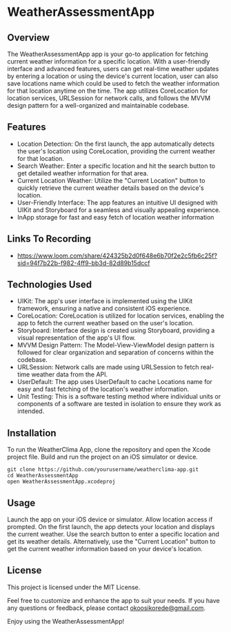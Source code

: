 # WeatherAssessmentApp
## Overview
The WeatherAssessmentApp app is your go-to application for fetching current weather information for a specific location. With a user-friendly interface and advanced features, users can get real-time weather updates by entering a location or using the device's current location, user can also save locations name which could be used to fetch the weather information for that location anytime on the time. The app utilizes CoreLocation for location services, URLSession for network calls, and follows the MVVM design pattern for a well-organized and maintainable codebase.

## Features
- Location Detection: On the first launch, the app automatically detects the user's location using CoreLocation, providing the current weather for that location.
- Search Weather: Enter a specific location and hit the search button to get detailed weather information for that area.
- Current Location Weather: Utilize the "Current Location" button to quickly retrieve the current weather details based on the device's location.
- User-Friendly Interface: The app features an intuitive UI designed with UIKit and Storyboard for a seamless and visually appealing experience.
- InApp storage for fast and easy fetch of location weather information
## Links To Recording
- https://www.loom.com/share/424325b2d0f648e6b70f2e2c5fb6c25f?sid=94f7b22b-f982-4ff9-bb3d-82d89b15dccf

## Technologies Used
- UIKit: The app's user interface is implemented using the UIKit framework, ensuring a native and consistent iOS experience.
- CoreLocation: CoreLocation is utilized for location services, enabling the app to fetch the current weather based on the user's location.
- Storyboard: Interface design is created using Storyboard, providing a visual representation of the app's UI flow.
- MVVM Design Pattern: The Model-View-ViewModel design pattern is followed for clear organization and separation of concerns within the codebase.
- URLSession: Network calls are made using URLSession to fetch real-time weather data from the API.
- UserDefault: The app uses UserDefault to cache Locations name for easy and fast fetching of the location's weather information.
- Unit Testing: This is a software testing method where individual units or components of a software are tested in isolation to ensure they work as intended.

## Installation
To run the WeatherClima App, clone the repository and open the Xcode project file. Build and run the project on an iOS simulator or device.

```
git clone https://github.com/yourusername/weatherclima-app.git
cd WeatherAssessmentApp
open WeatherAssessmentApp.xcodeproj
```
## Usage
Launch the app on your iOS device or simulator.
Allow location access if prompted.
On the first launch, the app detects your location and displays the current weather.
Use the search button to enter a specific location and get its weather details.
Alternatively, use the "Current Location" button to get the current weather information based on your device's location.
## License
This project is licensed under the MIT License.

Feel free to customize and enhance the app to suit your needs. If you have any questions or feedback, please contact okoosikorede@gmail.com.

Enjoy using the WeatherAssessmentApp!
